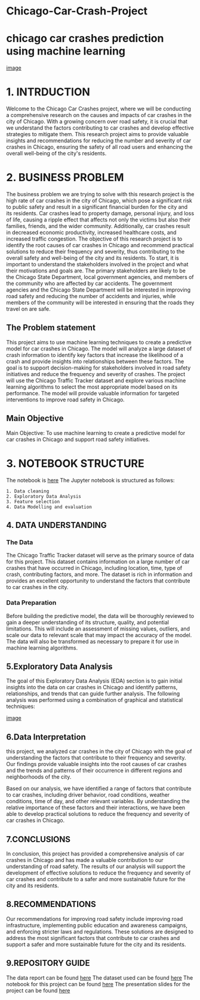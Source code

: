 # Chicago-Car-Crash-Project

# chicago car crashes prediction using machine learning

[image](https://www.istockphoto.com/photos/wrecked-car)

# 1. INTRDUCTION

   Welcome to the Chicago Car Crashes project, where we will be conducting a comprehensive research on the causes and impacts of car crashes in the city of Chicago. With a growing concern over road safety, it is crucial that we understand the factors contributing to car crashes and develop effective strategies to mitigate them. This research project aims to provide valuable insights and recommendations for reducing the number and severity of car crashes in Chicago, ensuring the safety of all road users and enhancing the overall well-being of the city's residents.

# 2. BUSINESS PROBLEM

  The business problem we are trying to solve with this research project is the high rate of car crashes in the city of Chicago, which pose a significant risk to public safety and result in a significant financial burden for the city and its residents. Car crashes lead to property damage, personal injury, and loss of life, causing a ripple effect that affects not only the victims but also their families, friends, and the wider community. Additionally, car crashes result in decreased economic productivity, increased healthcare costs, and increased traffic congestion. The objective of this research project is to identify the root causes of car crashes in Chicago and recommend practical solutions to reduce their frequency and severity, thus contributing to the overall safety and well-being of the city and its residents.
  To start, it is important to understand the stakeholders involved in the project and what their motivations and goals are. The primary stakeholders are likely to be the Chicago State Department, local government agencies, and members of the community who are affected by car accidents. The government agencies and the Chicago State Department will be interested in improving road safety and reducing the number of accidents and injuries, while members of the community will be interested in ensuring that the roads they travel on are safe.


## The Problem statement
 
 This project aims to use machine learning techniques to create a predictive model for car crashes in Chicago. The model will analyze a large dataset of crash information to identify key factors that increase the likelihood of a crash and provide insights into relationships between these factors. The goal is to support decision-making for stakeholders involved in road safety initiatives and reduce the frequency and severity of crashes. The project will use the Chicago Traffic Tracker dataset and explore various machine learning algorithms to select the most appropriate model based on its performance. The model will provide valuable information for targeted interventions to improve road safety in Chicago.

## Main Objective

Main Objective: To use machine learning to create a predictive model for car crashes in Chicago and support road safety initiatives.


# 3. NOTEBOOK STRUCTURE

The notebook is [here](https://github.com/gibwanjau0/Chicago-Car-Crash-Project/blob/main/CHICAGO%20CAR%20CRASHES%20PREJECT.ipynb) The Jupyter notebook is structured as follows:

    1. Data cleaning
    2. Exploratory Data Analysis
    3. Feature selection
    4. Data Modelling and evaluation

## 4. DATA UNDERSTANDING



### The Data

The Chicago Traffic Tracker dataset will serve as the primary source of data for this project. This dataset contains information on a large number of car crashes that have occurred in Chicago, including location, time, type of crash, contributing factors, and more. The dataset is rich in information and provides an excellent opportunity to understand the factors that contribute to car crashes in the city.

### Data Preparation

Before building the predictive model, the data will be thoroughly reviewed to gain a deeper understanding of its structure, quality, and potential limitations. This will include an assessment of missing values, outliers, and scale our data to relevant scale that may impact the accuracy of the model. The data will also be transformed as necessary to prepare it for use in machine learning algorithms.


## 5.Exploratory Data Analysis

The goal of this Exploratory Data Analysis (EDA) section is to gain initial insights into the data on car crashes in Chicago and identify patterns, relationships, and trends that can guide further analysis. The following analysis was performed using a combination of graphical and statistical techniques:

[image]()

## 6.Data Interpretation

  this project, we analyzed car crashes in the city of Chicago with the goal of understanding the factors that contribute to their frequency and severity. Our findings provide valuable insights into the root causes of car crashes and the trends and patterns of their occurrence in different regions and neighborhoods of the city.

  Based on our analysis, we have identified a range of factors that contribute to car crashes, including driver behavior, road conditions, weather conditions, time of day, and other relevant variables. By understanding the relative importance of these factors and their interactions, we have been able to develop practical solutions to reduce the frequency and severity of car crashes in Chicago.


## 7.CONCLUSIONS

In conclusion, this project has provided a comprehensive analysis of car crashes in Chicago and has made a valuable contribution to our understanding of road safety. The results of our analysis will support the development of effective solutions to reduce the frequency and severity of car crashes and contribute to a safer and more sustainable future for the city and its residents.
 
## 8.RECOMMENDATIONS

  Our recommendations for improving road safety include improving road infrastructure, implementing public education and awareness campaigns, and enforcing stricter laws and regulations. These solutions are designed to address the most significant factors that contribute to car crashes and support a safer and more sustainable future for the city and its residents.




## 9.REPOSITORY GUIDE

The data report can be found [here](https://docs.google.com/document/d/1BDxcGeomrfN5Sx4lSDdPk0nKl0unV7odYe1_wwbMlu8/edit?usp=sharing)
The dataset used can be found [here](https://data.cityofchicago.org/Transportation/Traffic-Crashes-Vehicles/68nd-jvt3)
The notebook for this project can be found [here](https://github.com/gibwanjau0/Chicago-Car-Crash-Project/blob/main/CHICAGO%20CAR%20CRASHES%20PREJECT.ipynb)
The presentation slides for the project can be found [here](https://www.canva.com/design/DAFaWbTFS1s/g70LfXLV4owc1bTR8BCZ8A/edit?utm_content=DAFaWbTFS1s&utm_campaign=designshare&utm_medium=link2&utm_source=sharebutton)
